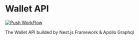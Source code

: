 # Wallet API
[![Push WorkFlow](https://github.com/tanyudii/wallet-api/actions/workflows/push_workflow.yml/badge.svg)](https://github.com/tanyudii/wallet-api/actions/workflows/push_workflow.yml)

The Wallet API builded by Nest.js Framework & Apollo Graphql
